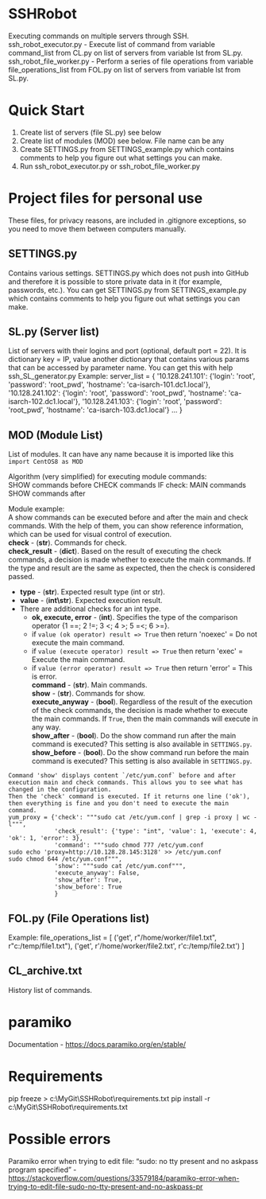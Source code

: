 # SSHRobot
Executing commands on multiple servers through SSH.
ssh_robot_executor.py - Execute list of command from variable command_list from CL.py on list of servers from variable lst from SL.py.
ssh_robot_file_worker.py - Perform a series of file operations from variable file_operations_list from FOL.py on list of servers from variable lst from SL.py.

# Quick Start
1. Create list of servers (file SL.py) see below
2. Create list of modules (MOD) see below. File name can be any  
3. Create SETTINGS.py from SETTINGS_example.py which contains comments to help you figure out what settings you can make.
3. Run ssh_robot_executor.py or ssh_robot_file_worker.py

# Project files for personal use
These files, for privacy reasons, are included in .gitignore exceptions, so you need to move them between computers manually.
## SETTINGS.py
Contains various settings. SETTINGS.py which does not push into GitHub and therefore it is possible to store private data in it (for example, passwords, etc.).
You can get SETTINGS.py from SETTINGS_example.py which contains comments to help you figure out what settings you can make.
## SL.py (Server list)
List of servers with their logins and port (optional, default port = 22).
It is dictionary key = IP, value another dictionary that contains various params that can be accessed by parameter name.
You can get this with help ssh_SL_generator.py
Example:
server_list = {
    '10.128.241.101': {'login': 'root', 'password': 'root_pwd', 'hostname': 'ca-isarch-101.dc1.local'},
    '10.128.241.102': {'login': 'root', 'password': 'root_pwd', 'hostname': 'ca-isarch-102.dc1.local'},
    '10.128.241.103': {'login': 'root', 'password': 'root_pwd', 'hostname': 'ca-isarch-103.dc1.local'}
    ...
}
## MOD (Module List)
List of modules. It can have any name because it is imported like this  
`import CentOS8 as MOD` 

Algorithm (very simplified) for executing module commands:  
  SHOW commands before
    CHECK commands
      IF check:
        MAIN commands
  SHOW commands after
 
Module example:  
A show commands can be executed before and after the main and check commands. With the help of them, you can show reference information, which can be used for visual control of execution.    
**check** - (**str**). Commands for check.  
**check_result** - (**dict**). Based on the result of executing the check commands, a decision is made whether to execute the main commands. If the type and result are the same as expected, then the check is considered passed.  
  - **type** - (**str**). Expected result type (int or str).  
  - **value** - (**int\str**). Expected execution result.  
  - There are additional checks for an int type.  
    - **ok, execute, error** - (**int**). Specifies the type of the comparison operator {1 ==; 2 !=; 3 <; 4 >; 5 =<; 6 >=}.  
    - if `value (ok operator) result => True` then return 'noexec' = Do not execute the main command.   
    - if `value (execute operator) result => True` then return 'exec' = Execute the main command.  
    - if `value (error operator) result => True` then return 'error' = This is error.   
**command** - (**str**). Main commands.  
**show** - (**str**). Commands for show.  
**execute_anyway** - (**bool**). Regardless of the result of the execution of the check commands, the decision is made whether to execute the main commands. If `True`, then the main commands will execute in any way.  
**show_after** - (**bool**). Do the show command run after the main command is executed? This setting is also available in `SETTINGS.py`.
**show_before** - (**bool**). Do the show command run before the main command is executed? This setting is also available in `SETTINGS.py`.
```# Setting proxy for yum
Command 'show' displays content `/etc/yum.conf` before and after execution main and check commands. This allows you to see what has changed in the configuration.  
Then the 'check' command is executed. If it returns one line ('ok'), then everything is fine and you don't need to execute the main command. 
yum_proxy = {'check': """sudo cat /etc/yum.conf | grep -i proxy | wc -l""",
             'check_result': {'type': "int", 'value': 1, 'execute': 4, 'ok': 1, 'error': 3},
             'command': """sudo chmod 777 /etc/yum.conf
sudo echo 'proxy=http://10.128.28.145:3128' >> /etc/yum.conf
sudo chmod 644 /etc/yum.conf""",
             'show': """sudo cat /etc/yum.conf""",
             'execute_anyway': False,
             'show_after': True,
             'show_before': True
             }
```
## FOL.py (File Operations list)
Example:
file_operations_list = [
    ('get', r"/home/worker/file1.txt", r"c:/temp/file1.txt"),
    ('get', r'/home/worker/file2.txt', r'c:/temp/file2.txt')
]
## CL_archive.txt
History list of commands.

# paramiko
Documentation - https://docs.paramiko.org/en/stable/

# Requirements
pip freeze > c:\MyGit\SSHRobot\requirements.txt
pip install -r c:\MyGit\SSHRobot\requirements.txt

# Possible errors
Paramiko error when trying to edit file: “sudo: no tty present and no askpass program specified” - https://stackoverflow.com/questions/33579184/paramiko-error-when-trying-to-edit-file-sudo-no-tty-present-and-no-askpass-pr
